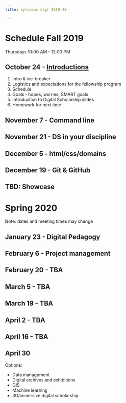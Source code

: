 ```yaml
---
title: syllabus dsgf 2019-20

---
```


# Schedule Fall 2019

Thursdays 10:00 AM - 12:00 PM

## October 24 - [Introductions](/10-24-intro.md)

1. Intro & ice-breaker
2. Logistics and expectations for the fellowship program
3. Schedule
4. Goals - hopes, worries, SMART goals
5. Introduction to Digital Scholarship slides
6. Homework for next time

## November 7 - Command line

## November 21 - DS in your discipline

## December 5 - html/css/domains

## December 19 - Git & GitHub

## TBD: Showcase

# Spring 2020
Note: dates and meeting times may change

## January 23 - Digital Pedagogy

## February 6 - Project management

## February 20 - TBA

## March 5 - TBA

## March 19 - TBA

## April 2 - TBA

## April 16 - TBA

## April 30

Options:
- Data management
- Digital archives and exhibitions
- GIS
- Machine learning
- 3D/immersive digital scholarship
